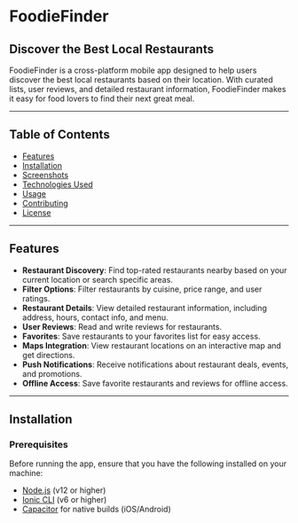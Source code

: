 # FoodieFinder

## Discover the Best Local Restaurants

FoodieFinder is a cross-platform mobile app designed to help users discover the best local restaurants based on their location. With curated lists, user reviews, and detailed restaurant information, FoodieFinder makes it easy for food lovers to find their next great meal.

---

## Table of Contents

- [Features](#features)
- [Installation](#installation)
- [Screenshots](#screenshots)
- [Technologies Used](#technologies-used)
- [Usage](#usage)
- [Contributing](#contributing)
- [License](#license)

---

## Features

- **Restaurant Discovery**: Find top-rated restaurants nearby based on your current location or search specific areas.
- **Filter Options**: Filter restaurants by cuisine, price range, and user ratings.
- **Restaurant Details**: View detailed restaurant information, including address, hours, contact info, and menu.
- **User Reviews**: Read and write reviews for restaurants.
- **Favorites**: Save restaurants to your favorites list for easy access.
- **Maps Integration**: View restaurant locations on an interactive map and get directions.
- **Push Notifications**: Receive notifications about restaurant deals, events, and promotions.
- **Offline Access**: Save favorite restaurants and reviews for offline access.

---

## Installation

### Prerequisites

Before running the app, ensure that you have the following installed on your machine:

- [Node.js](https://nodejs.org/) (v12 or higher)
- [Ionic CLI](https://ionicframework.com/docs/cli) (v6 or higher)
- [Capacitor](https://capacitorjs.com/) for native builds (iOS/Android)
